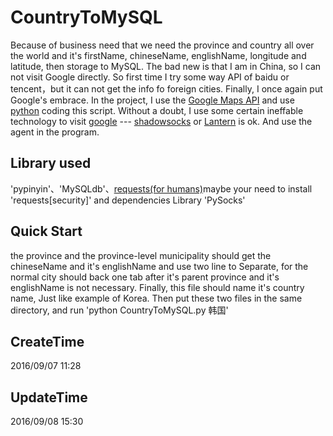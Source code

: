 # CountryToMySQL
Because of business need that we need the province and country all over the world and it's firstName, chineseName, englishName, longitude and latitude, then storage to MySQL. The bad new is that I am in China, so I can not visit Google directly.
So first time I try some way API of baidu or tencent，but it can not get the info fo foreign cities. Finally, I once again put Google's embrace.
In the project, I use the [Google Maps API](https://developers.google.com/maps/?hl=zh-cn) and use [python](https://www.python.org/) coding this script. Without a doubt, I use some certain ineffable technology to visit [google](https://www.google.com/) --- [shadowsocks](https://shadowsocks.com/) or [Lantern](https://getlantern.org/) is ok. And use the agent in the program.

## Library used
'pypinyin'、'MySQLdb'、[requests(for humans)](http://docs.python-requests.org/en/master/)maybe your need to install 'requests[security]' and dependencies Library 'PySocks'

## Quick Start
the province and the province-level municipality should get the chineseName and it's englishName and use two line to Separate, for the normal city should back one tab after it's parent province and it's englishName is not necessary. Finally, this file should name it's country name, Just like example of Korea. Then put these two files in the same directory, and run 'python CountryToMySQL.py 韩国'

## CreateTime
2016/09/07 11:28

## UpdateTime
2016/09/08 15:30
